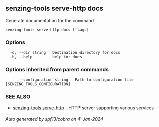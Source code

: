 ## senzing-tools serve-http docs

Generate documentation for the command

```
senzing-tools serve-http docs [flags]
```

### Options

```
  -d, --dir string   Destination directory for docs
  -h, --help         help for docs
```

### Options inherited from parent commands

```
      --configuration string   Path to configuration file [SENZING_TOOLS_CONFIGURATION]
```

### SEE ALSO

* [senzing-tools serve-http](senzing-tools_serve-http.md)	 - HTTP server supporting various services

###### Auto generated by spf13/cobra on 4-Jan-2024
